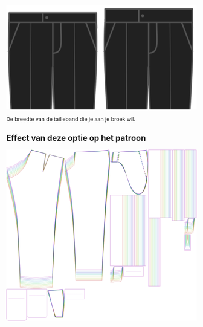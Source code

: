 ![Breedte tailleband](waistbandwidth.svg)

De breedte van de tailleband die je aan je broek wil.


## Effect van deze optie op het patroon
![Deze afbeelding toont het effect van deze optie door meerdere varianten die een andere waarde hebben voor deze optie te vervangen](theo_waistbandwidth_sample.svg "Effect van deze optie op het patroon")
